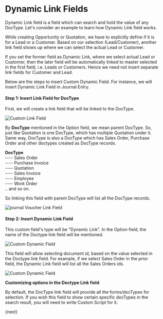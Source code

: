 <!-- add-breadcrumbs -->
# Dynamic Link Fields

Dynamic Link field is a field which can search and hold the value of any DocType. Let's consider an example to learn how Dynamic Link field works.

While creating Opportunity or Quotation, we have to explicitly define if it is for a Lead or a Customer. Based on our selection (Lead/Customer), another link field shows up where we can select the actual Lead or Customer.

If you set the former field as Dynamic Link, where we select actual Lead or Customer, then the later field will be automatically linked to master selected in the first field, i.e. Leads or Customers. Hence we need not insert separate link fields for Customer and Lead.

Below are the steps to insert Custom Dynamic Field. For instance, we will insert Dynamic Link Field in Journal Entry.

#### Step 1: Insert Link Field for DocType

First, we will create a link field that will be linked to the DocType.

<img alt="Custom Link Field" class="screenshot" src="{{docs_base_url}}/assets/img/customize/customize-dynamic-link-1.gif">

By **DocType** mentioned in the Option field, we mean parent DocType. So, just like Quotation is one DocType, which has multiple Quotation under it. Same way, DocType is also a DocType which has Sales Order, Purchase Order and other doctypes created as DocType records.

**DocType**<br>
---- Sales Order<br>
---- Purchase Invoice<br>
---- Quotation<br>
---- Sales Invoice<br>
---- Employee<br>
---- Work Order<br>
.. and so on.

So linking this field with parent DocType will list all the DocType records.

<img alt="journal Voucher Link Field" class="screenshot" src="{{docs_base_url}}/assets/img/customize/customize-dynamic-link.png">

#### Step 2: Insert Dynamic Link Field

This custom field's type will be "Dynamic Link". In the Option field, the name of the Doctype link field will be mentioned.

<img alt="Custom Dynamic Field" class="screenshot" src="{{docs_base_url}}/assets/img/customize/customize-dynamic-link-2.gif">

This field will allow selecting document id, based on the value selected in the Doctype link field. For example, if we select Sales Order in the prior field, the Dynamic Link field will list all the Sales Orders ids.

<img alt="Custom Dynamic Field" class="screenshot" src="{{docs_base_url}}/assets/img/customize/customize-dynamic-link-3.gif">

**Customizing options in the Doctype Link field**

By default, the DocType link field will provide all the forms/docTypes for selection. If you wish this field to show certain specific docTypes in the search result, you will need to write Custom Script for it.

{next}
<!-- markdown -->
